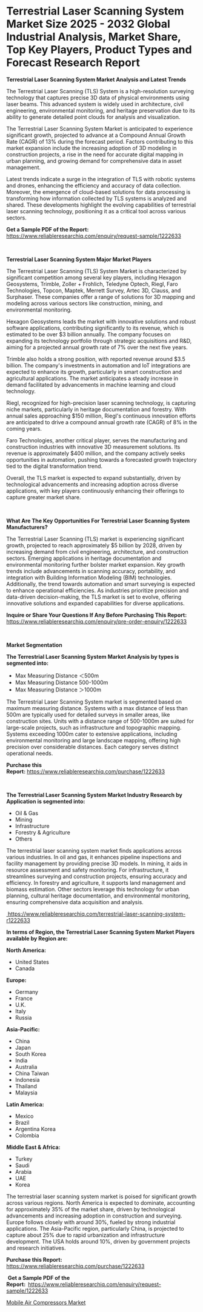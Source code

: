 <p><h1>Terrestrial Laser Scanning System Market Size 2025 - 2032 Global Industrial Analysis, Market Share, Top Key Players, Product Types and Forecast Research Report</h1></p><p><strong>Terrestrial Laser Scanning System Market Analysis and Latest Trends</strong></p>
<p><p>The Terrestrial Laser Scanning (TLS) System is a high-resolution surveying technology that captures precise 3D data of physical environments using laser beams. This advanced system is widely used in architecture, civil engineering, environmental monitoring, and heritage preservation due to its ability to generate detailed point clouds for analysis and visualization. </p><p>The Terrestrial Laser Scanning System Market is anticipated to experience significant growth, projected to advance at a Compound Annual Growth Rate (CAGR) of 13% during the forecast period. Factors contributing to this market expansion include the increasing adoption of 3D modeling in construction projects, a rise in the need for accurate digital mapping in urban planning, and growing demand for comprehensive data in asset management. </p><p>Latest trends indicate a surge in the integration of TLS with robotic systems and drones, enhancing the efficiency and accuracy of data collection. Moreover, the emergence of cloud-based solutions for data processing is transforming how information collected by TLS systems is analyzed and shared. These developments highlight the evolving capabilities of terrestrial laser scanning technology, positioning it as a critical tool across various sectors.</p></p>
<p><strong>Get a Sample PDF of the Report:&nbsp;</strong> <a href="https://www.reliableresearchiq.com/enquiry/request-sample/1222633?utm_campaign=2196&utm_medium=2&utm_source=Github&utm_content=ia&utm_term=17022025&utm_id=terrestrial-laser-scanning-system">https://www.reliableresearchiq.com/enquiry/request-sample/1222633</a></p>
<p>&nbsp;</p>
<p><strong>Terrestrial Laser Scanning System Major Market Players</strong></p>
<p><p>The Terrestrial Laser Scanning (TLS) System Market is characterized by significant competition among several key players, including Hexagon Geosystems, Trimble, Zoller + Frohlich, Teledyne Optech, Riegl, Faro Technologies, Topcon, Maptek, Merrett Survey, Artec 3D, Clauss, and Surphaser. These companies offer a range of solutions for 3D mapping and modeling across various sectors like construction, mining, and environmental monitoring.</p><p>Hexagon Geosystems leads the market with innovative solutions and robust software applications, contributing significantly to its revenue, which is estimated to be over $3 billion annually. The company focuses on expanding its technology portfolio through strategic acquisitions and R&D, aiming for a projected annual growth rate of 7% over the next five years.</p><p>Trimble also holds a strong position, with reported revenue around $3.5 billion. The company's investments in automation and IoT integrations are expected to enhance its growth, particularly in smart construction and agricultural applications. The market anticipates a steady increase in demand facilitated by advancements in machine learning and cloud technology.</p><p>Riegl, recognized for high-precision laser scanning technology, is capturing niche markets, particularly in heritage documentation and forestry. With annual sales approaching $150 million, Riegl's continuous innovation efforts are anticipated to drive a compound annual growth rate (CAGR) of 8% in the coming years.</p><p>Faro Technologies, another critical player, serves the manufacturing and construction industries with innovative 3D measurement solutions. Its revenue is approximately $400 million, and the company actively seeks opportunities in automation, pushing towards a forecasted growth trajectory tied to the digital transformation trend.</p><p>Overall, the TLS market is expected to expand substantially, driven by technological advancements and increasing adoption across diverse applications, with key players continuously enhancing their offerings to capture greater market share.</p></p>
<p>&nbsp;</p>
<p><strong>What Are The Key Opportunities For Terrestrial Laser Scanning System Manufacturers?</strong></p>
<p><p>The Terrestrial Laser Scanning (TLS) market is experiencing significant growth, projected to reach approximately $5 billion by 2028, driven by increasing demand from civil engineering, architecture, and construction sectors. Emerging applications in heritage documentation and environmental monitoring further bolster market expansion. Key growth trends include advancements in scanning accuracy, portability, and integration with Building Information Modeling (BIM) technologies. Additionally, the trend towards automation and smart surveying is expected to enhance operational efficiencies. As industries prioritize precision and data-driven decision-making, the TLS market is set to evolve, offering innovative solutions and expanded capabilities for diverse applications.</p></p>
<p><strong>Inquire or Share Your Questions If Any Before Purchasing This Report:</strong> <a href="https://www.reliableresearchiq.com/enquiry/pre-order-enquiry/1222633?utm_campaign=2196&utm_medium=2&utm_source=Github&utm_content=ia&utm_term=17022025&utm_id=terrestrial-laser-scanning-system">https://www.reliableresearchiq.com/enquiry/pre-order-enquiry/1222633</a></p>
<p>&nbsp;</p>
<p><strong>Market Segmentation</strong></p>
<p><strong>The Terrestrial Laser Scanning System Market Analysis by types is segmented into:</strong></p>
<p><ul><li>Max Measuring Distance ＜500m</li><li>Max Measuring Distance 500-1000m</li><li>Max Measuring Distance ＞1000m</li></ul></p>
<p><p>The Terrestrial Laser Scanning System market is segmented based on maximum measuring distance. Systems with a max distance of less than 500m are typically used for detailed surveys in smaller areas, like construction sites. Units with a distance range of 500-1000m are suited for large-scale projects, such as infrastructure and topographic mapping. Systems exceeding 1000m cater to extensive applications, including environmental monitoring and large landscape mapping, offering high precision over considerable distances. Each category serves distinct operational needs.</p></p>
<p><strong>Purchase this Report:&nbsp;</strong><a href="https://www.reliableresearchiq.com/purchase/1222633?utm_campaign=2196&utm_medium=2&utm_source=Github&utm_content=ia&utm_term=17022025&utm_id=terrestrial-laser-scanning-system">https://www.reliableresearchiq.com/purchase/1222633</a></p>
<p>&nbsp;</p>
<p><strong>The Terrestrial Laser Scanning System Market Industry Research by Application is segmented into:</strong></p>
<p><ul><li>Oil & Gas</li><li>Mining</li><li>Infrastructure</li><li>Forestry & Agriculture</li><li>Others</li></ul></p>
<p><p>The terrestrial laser scanning system market finds applications across various industries. In oil and gas, it enhances pipeline inspections and facility management by providing precise 3D models. In mining, it aids in resource assessment and safety monitoring. For infrastructure, it streamlines surveying and construction projects, ensuring accuracy and efficiency. In forestry and agriculture, it supports land management and biomass estimation. Other sectors leverage this technology for urban planning, cultural heritage documentation, and environmental monitoring, ensuring comprehensive data acquisition and analysis.</p></p>
<p><a href="https://www.reliableresearchiq.com/terrestrial-laser-scanning-system-r1222633?utm_campaign=2196&utm_medium=2&utm_source=Github&utm_content=ia&utm_term=17022025&utm_id=terrestrial-laser-scanning-system">&nbsp;https://www.reliableresearchiq.com/terrestrial-laser-scanning-system-r1222633</a></p>
<p><strong>In terms of Region, the Terrestrial Laser Scanning System Market Players available by Region are:</strong></p>
<p>
    <p> <strong> North America: </strong>
        <ul>
            <li>United States</li>
            <li>Canada</li>
        </ul>
        </p> 
    <p> <strong> Europe: </strong>
        <ul>
            <li>Germany</li>
            <li>France</li>
            <li>U.K.</li>
            <li>Italy</li>
            <li>Russia</li>
        </ul>
        </p> 
    <p> <strong> Asia-Pacific: </strong>
        <ul>
            <li>China</li>
            <li>Japan</li>
            <li>South Korea</li>
            <li>India</li>
            <li>Australia</li>
            <li>China Taiwan</li>
            <li>Indonesia</li>
            <li>Thailand</li>
            <li>Malaysia</li>
        </ul>
        </p> 
    <p> <strong> Latin America: </strong>
        <ul>
            <li>Mexico</li>
            <li>Brazil</li>
            <li>Argentina Korea</li>
            <li>Colombia</li>
        </ul>
        </p> 
    <p> <strong> Middle East & Africa: </strong>
        <ul>
            <li>Turkey</li>
            <li>Saudi</li>
            <li>Arabia</li>
            <li>UAE</li>
            <li>Korea</li>
        </ul>
    </p>
    </p>
<p><p>The terrestrial laser scanning system market is poised for significant growth across various regions. North America is expected to dominate, accounting for approximately 35% of the market share, driven by technological advancements and increasing adoption in construction and surveying. Europe follows closely with around 30%, fueled by strong industrial applications. The Asia-Pacific region, particularly China, is projected to capture about 25% due to rapid urbanization and infrastructure development. The USA holds around 10%, driven by government projects and research initiatives.</p></p>
<p><strong>Purchase this Report: </strong><a href="https://www.reliableresearchiq.com/purchase/1222633?utm_campaign=2196&utm_medium=2&utm_source=Github&utm_content=ia&utm_term=17022025&utm_id=terrestrial-laser-scanning-system">https://www.reliableresearchiq.com/purchase/1222633</a></p>
<p>&nbsp;<strong>Get a Sample PDF of the Report:&nbsp;&nbsp;</strong><a href="https://www.reliableresearchiq.com/enquiry/request-sample/1222633?utm_campaign=2196&utm_medium=2&utm_source=Github&utm_content=ia&utm_term=17022025&utm_id=terrestrial-laser-scanning-system">https://www.reliableresearchiq.com/enquiry/request-sample/1222633</a></p>
<p><strong></strong></p>
<p><p><a href="https://github.com/rosamariarocque98/Market-Research-Report-List-1/blob/main/mobile-air-compressors-market.md?utm_campaign=2196&utm_medium=2&utm_source=Github&utm_content=ia&utm_term=17022025&utm_id=terrestrial-laser-scanning-system">Mobile Air Compressors Market</a></p></p>